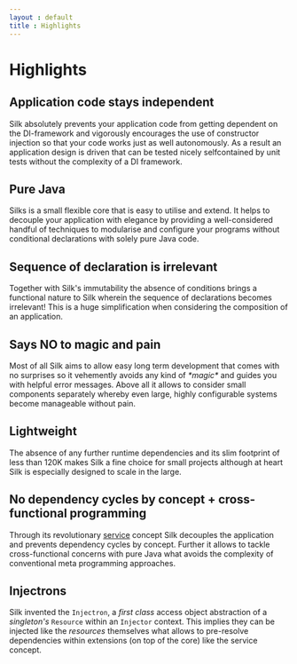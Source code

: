 ```yaml
---
layout : default
title : Highlights
---
```


# Highlights

## Application code stays independent 
Silk absolutely prevents your application code from getting dependent on the DI-framework and 
vigorously encourages the use of constructor injection so that your code works just as well autonomously. 
As a result an application design is driven that can be tested nicely selfcontained by unit tests without the complexity of a DI framework.

## Pure Java
Silks is a small flexible core that is easy to utilise and extend. 
It helps to decouple your application with elegance by providing a well-considered handful of 
techniques to modularise and configure your programs without conditional declarations with solely pure Java code. 

## Sequence of declaration is irrelevant
Together with Silk's immutability the absence of conditions brings a functional nature to Silk wherein the sequence of declarations becomes irrelevant!
 This is a huge simplification when considering the composition of an application. 

## Says NO to magic and pain
Most of all Silk aims to allow easy long term development that comes with no surprises so it vehemently avoids any kind of _\*magic\*_ and guides you with helpful error messages.
Above all it allows to consider small components separately whereby even large, highly configurable systems become manageable without pain. 

## Lightweight
The absence of any further runtime dependencies and its slim footprint of less than 120K makes Silk a fine 
choice for small projects although at heart Silk is especially designed to scale in the large.

## No dependency cycles by concept + cross-functional programming
Through its revolutionary <a href="userguide/services.html">service</a> concept Silk decouples the application and prevents dependency cycles by concept. 
Further it allows to tackle cross-functional concerns with pure Java what avoids the complexity of conventional meta programming approaches.

## Injectrons
Silk invented the `Injectron`, a _first class_ access object abstraction of a _singleton's_ `Resource` within an `Injector` context. 
This implies they can be injected like the _resources_ themselves what allows to pre-resolve dependencies within extensions (on top of the core) like the service concept.  

